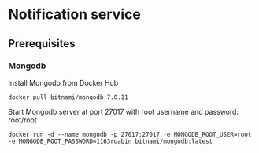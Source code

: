 # Notification service

## Prerequisites

### Mongodb
Install Mongodb from Docker Hub

`docker pull bitnami/mongodb:7.0.11`

Start Mongodb server at port 27017 with root username and password: root/root

`docker run -d --name mongodb -p 27017:27017 -e MONGODB_ROOT_USER=root -e MONGODB_ROOT_PASSWORD=1163ruabin bitnami/mongodb:latest`
